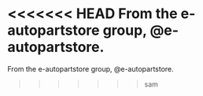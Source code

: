 <<<<<<< HEAD
From the e-autopartstore group,
 @e-autopartstore.
=======
From the e-autopartstore group,
 @e-autopartstore.
>>>>>>> sam
